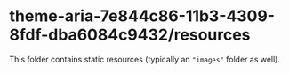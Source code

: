 # theme-aria-7e844c86-11b3-4309-8fdf-dba6084c9432/resources

This folder contains static resources (typically an `"images"` folder as well).
